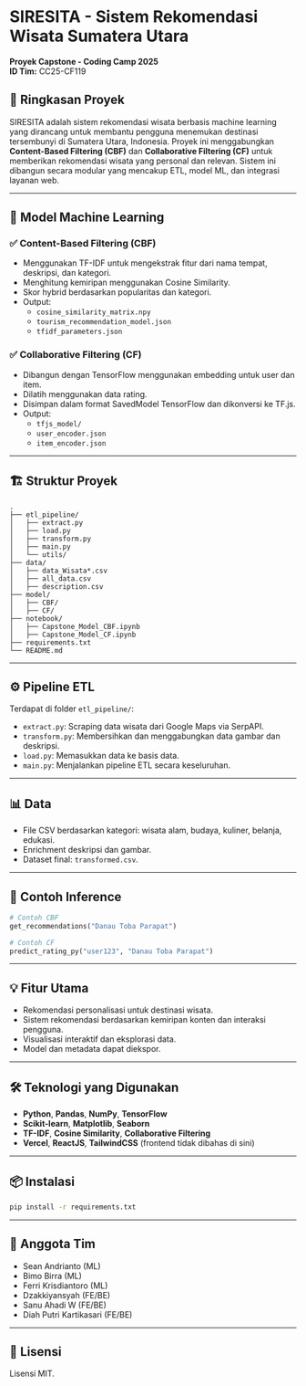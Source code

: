# SIRESITA - Sistem Rekomendasi Wisata Sumatera Utara

**Proyek Capstone - Coding Camp 2025**  
**ID Tim:** CC25-CF119

## 📌 Ringkasan Proyek

SIRESITA adalah sistem rekomendasi wisata berbasis machine learning yang dirancang untuk membantu pengguna menemukan destinasi tersembunyi di Sumatera Utara, Indonesia. Proyek ini menggabungkan **Content-Based Filtering (CBF)** dan **Collaborative Filtering (CF)** untuk memberikan rekomendasi wisata yang personal dan relevan. Sistem ini dibangun secara modular yang mencakup ETL, model ML, dan integrasi layanan web.

---

## 🧠 Model Machine Learning

### ✅ Content-Based Filtering (CBF)
- Menggunakan TF-IDF untuk mengekstrak fitur dari nama tempat, deskripsi, dan kategori.
- Menghitung kemiripan menggunakan Cosine Similarity.
- Skor hybrid berdasarkan popularitas dan kategori.
- Output:
  - `cosine_similarity_matrix.npy`
  - `tourism_recommendation_model.json`
  - `tfidf_parameters.json`

### ✅ Collaborative Filtering (CF)
- Dibangun dengan TensorFlow menggunakan embedding untuk user dan item.
- Dilatih menggunakan data rating.
- Disimpan dalam format SavedModel TensorFlow dan dikonversi ke TF.js.
- Output:
  - `tfjs_model/`
  - `user_encoder.json`
  - `item_encoder.json`

---

## 🏗️ Struktur Proyek

```
.
├── etl_pipeline/
│   ├── extract.py
│   ├── load.py
│   ├── transform.py
│   ├── main.py
│   └── utils/
├── data/
│   ├── data_Wisata*.csv
│   ├── all_data.csv
│   ├── description.csv
├── model/
│   ├── CBF/
│   ├── CF/
├── notebook/
│   ├── Capstone_Model_CBF.ipynb
│   ├── Capstone_Model_CF.ipynb
├── requirements.txt
└── README.md
```

---

## ⚙️ Pipeline ETL

Terdapat di folder `etl_pipeline/`:
- `extract.py`: Scraping data wisata dari Google Maps via SerpAPI.
- `transform.py`: Membersihkan dan menggabungkan data gambar dan deskripsi.
- `load.py`: Memasukkan data ke basis data.
- `main.py`: Menjalankan pipeline ETL secara keseluruhan.

---

## 📊 Data

- File CSV berdasarkan kategori: wisata alam, budaya, kuliner, belanja, edukasi.
- Enrichment deskripsi dan gambar.
- Dataset final: `transformed.csv`.

---

## 🚀 Contoh Inference

```python
# Contoh CBF
get_recommendations("Danau Toba Parapat")

# Contoh CF
predict_rating_py("user123", "Danau Toba Parapat")
```

---

## 💡 Fitur Utama

- Rekomendasi personalisasi untuk destinasi wisata.
- Sistem rekomendasi berdasarkan kemiripan konten dan interaksi pengguna.
- Visualisasi interaktif dan eksplorasi data.
- Model dan metadata dapat diekspor.

---

## 🛠️ Teknologi yang Digunakan

- **Python**, **Pandas**, **NumPy**, **TensorFlow**
- **Scikit-learn**, **Matplotlib**, **Seaborn**
- **TF-IDF**, **Cosine Similarity**, **Collaborative Filtering**
- **Vercel**, **ReactJS**, **TailwindCSS** (frontend tidak dibahas di sini)

---

## 📦 Instalasi

```bash
pip install -r requirements.txt
```

---

## 📍 Anggota Tim

- Sean Andrianto (ML)
- Bimo Birra (ML)
- Ferri Krisdiantoro (ML)
- Dzakkiyansyah (FE/BE)
- Sanu Ahadi W (FE/BE)
- Diah Putri Kartikasari (FE/BE)

---

## 📄 Lisensi

Lisensi MIT.
